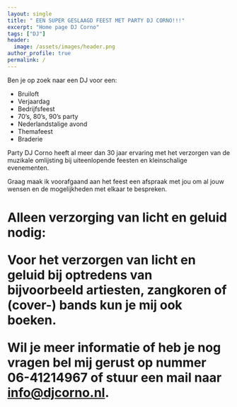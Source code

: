 ```yaml
---
layout: single
title: " EEN SUPER GESLAAGD FEEST MET PARTY DJ CORNO!!!"
excerpt: "Home page DJ Corno"
tags: ["DJ"]
header:
  image: /assets/images/header.png
author_profile: true
permalink: /
---
```



Ben je op zoek naar een DJ voor een:
-	Bruiloft
-	Verjaardag
-	Bedrijfsfeest
-	70’s, 80’s, 90’s party
-	Nederlandstalige avond
-	Themafeest
-	Braderie

Party DJ Corno heeft al meer dan 30 jaar ervaring met het verzorgen van de muzikale omlijsting bij uiteenlopende feesten en kleinschalige evenementen. 

Graag maak ik voorafgaand aan het feest een afspraak met jou om al jouw wensen en de mogelijkheden met elkaar te bespreken. 

<H1>Alleen verzorging van licht en geluid nodig:

<p>Voor het verzorgen van licht en geluid bij optredens van bijvoorbeeld artiesten, zangkoren of (cover-) bands kun je mij ook boeken. 

Wil je meer informatie of heb je nog vragen bel mij gerust op nummer 06-41214967 of stuur een mail naar info@djcorno.nl. 
